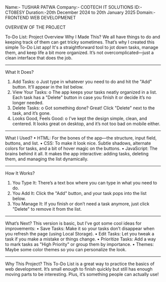 Name:- TUSHAR PATWA
Company:- CODTECH IT SOLUTIONS
ID:-CT08ESY
Duration:-20th December 2024 to 20th January 2025
Domain:- FRONTEND WEB DEVELOPMENET

OVERVIEW OF THE PROJECT

To-Do List: Project Overview
Why I Made This?
We all have things to do and keeping track of them can get tricky sometimes. That’s why I created this simple To-Do List app! It's a straightforward tool to jot down tasks, manage them, and keep life a bit more organized. It’s not overcomplicated—just a clean interface that does the job.
________________________________________
What It Does?
1.	Add Tasks:
o	Just type in whatever you need to do and hit the "Add" button. It’ll appear in the list below.
2.	View Your Tasks:
o	The app keeps your tasks neatly organized in a list. Each task has a "Delete" button in case you finish it or decide it’s no longer needed.
3.	Delete Tasks:
o	Got something done? Great! Click "Delete" next to the task, and it’s gone.
4.	Looks Good, Feels Good:
o	I’ve kept the design simple, clean, and centered. It looks great on desktop, and it’s not too bad on mobile either.
________________________________________
What I Used?
•	HTML: For the bones of the app—the structure, input field, buttons, and list.
•	CSS: To make it look nice. Subtle shadows, alternate colors for tasks, and a bit of hover magic on the buttons.
•	JavaScript: The brains behind it all. It makes the app interactive: adding tasks, deleting them, and managing the list dynamically.
________________________________________
How It Works?
1.	You Type It:
	There’s a text box where you can type in what you need to do.
2.	You Add It:
Click the "Add" button, and your task pops into the list below.
3.	You Manage It:
	If you finish or don’t need a task anymore, just click "Delete" to remove it from the list.
________________________________________
What’s Next? 
This version is basic, but I’ve got some cool ideas for improvements:
•	Save Tasks: Make it so your tasks don’t disappear when you refresh the page (using Local Storage).
•	Edit Tasks: Let you tweak a task if you make a mistake or things change.
•	Prioritize Tasks: Add a way to mark tasks as "High Priority" or group them by importance.
•	Themes: Maybe some color themes so you can personalize the look.
________________________________________
Why This Project?
This To-Do List is a great way to practice the basics of web development. It’s small enough to finish quickly but still has enough moving parts to be interesting. Plus, it’s something people can actually use!

